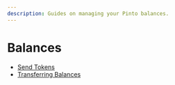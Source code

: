 ```yaml
---
description: Guides on managing your Pinto balances.
---
```


# Balances

* [Send Tokens](send-tokens.md)
* [Transferring Balances](transferring-balances.md)
